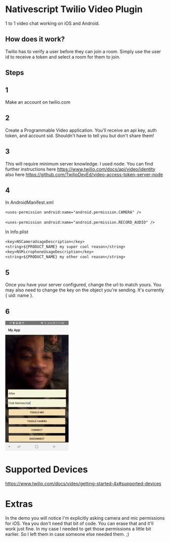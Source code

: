 # Nativescript Twilio Video Plugin

1 to 1 video chat working on iOS and Android.

## How does it work?
Twilio has to verify a user before they can join a room. Simply use the user id to receive a token and select a room for them to join.

## Steps

## 1

Make an account on twilio.com

## 2

Create a Programmable Video application. You'll receive an api key, auth token, and account sid. Shouldn't have to tell you but don't share them!

## 3 
This will require minimum server knowledge. I used node. You can find further instructions here https://www.twilio.com/docs/api/video/identity also here https://github.com/TwilioDevEd/video-access-token-server-node

## 4
In AndroidManifest.xml
```
<uses-permission android:name="android.permission.CAMERA" />

<uses-permission android:name="android.permission.RECORD_AUDIO" />	
```
In Info.plist
```
<key>NSCameraUsageDescription</key>
<string>${PRODUCT_NAME} my super cool reason</string>
<key>NSMicrophoneUsageDescription</key>
<string>${PRODUCT_NAME} my other cool reason</string>
```
## 5
Once you have your server configured, change the url to match yours. You may also need to change the key on the object you're sending. It's currently { uid: name }.

## 6
<img src="./cool1.png" width="200"/>

# Supported Devices
https://www.twilio.com/docs/video/getting-started-4x#supported-devices

# Extras
In the demo you will notice  I'm explicitly asking camera and mic permissions for iOS. Yea you don't need that bit of code. You can erase that and it'll work just fine. In my case I needed to get those permissions a little bit earlier. So I left them in case someone else needed them. ;)